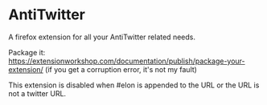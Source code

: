 # AntiTwitter

A firefox extension for all your AntiTwitter related needs.

Package it: https://extensionworkshop.com/documentation/publish/package-your-extension/ (if you get a corruption error, it's not my fault)

This extension is disabled when #elon is appended to the URL or the URL is not a twitter URL.
